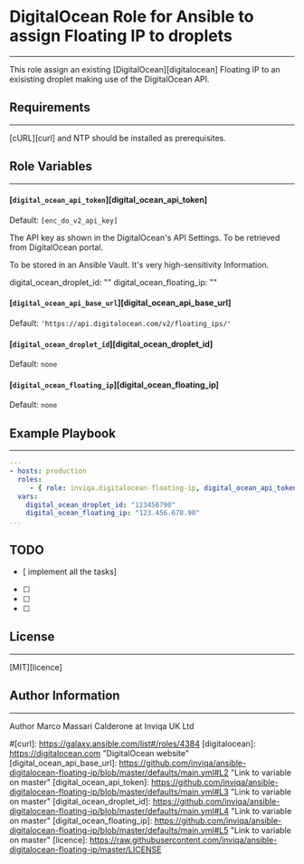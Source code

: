 # DigitalOcean Role for Ansible to assign Floating IP to droplets
------------
This role assign an existing [DigitalOcean][digitalocean] Floating IP to an exisisting droplet making use of the DigitalOcean API.

## Requirements
------------
[cURL][curl] and NTP should be installed as prerequisites.

## Role Variables
------------
#### [`digital_ocean_api_token`][digital_ocean_api_token]
Default: `[enc_do_v2_api_key]`

The API key as shown in the DigitalOcean's API Settings.
To be retrieved from DigitalOcean portal.

To be stored in an Ansible Vault. It's very high-sensitivity Information.

digital_ocean_droplet_id:         ""
digital_ocean_floating_ip:        ""
#### [`digital_ocean_api_base_url`][digital_ocean_api_base_url]
Default: `'https://api.digitalocean.com/v2/floating_ips/'`

#### [`digital_ocean_droplet_id`][digital_ocean_droplet_id]
Default: `none`
#### [`digital_ocean_floating_ip`][digital_ocean_floating_ip]
Default: `none`
## Example Playbook
----------------

```YAML
---
- hosts: production
  roles:
     - { role: inviqa.digitalocean-floating-ip, digital_ocean_api_token: 'abcdef012234343' }
  vars:
    digital_ocean_droplet_id: "123456790"
    digital_ocean_floating_ip: "123.456.678.90"
...
```
## TODO
- [ implement all the tasks]
- [ ]
- [ ]
- [ ]

## License
-------

[MIT][licence]

## Author Information
------------------
Author Marco Massari Calderone at Inviqa UK Ltd

[github]: https://github.com/inviqa/ansible-digitalocean-floating-ip "Github location of this role"
#[curl]: https://galaxy.ansible.com/list#/roles/4384
[digitalocean]: https://digitalocean.com "DigitalOcean website"
[digital_ocean_api_base_url]: https://github.com/inviqa/ansible-digitalocean-floating-ip/blob/master/defaults/main.yml#L2 "Link to variable on master"
[digital_ocean_api_token]: https://github.com/inviqa/ansible-digitalocean-floating-ip/blob/master/defaults/main.yml#L3 "Link to variable on master"
[digital_ocean_droplet_id]: https://github.com/inviqa/ansible-digitalocean-floating-ip/blob/master/defaults/main.yml#L4 "Link to variable on master"
[digital_ocean_floating_ip]: https://github.com/inviqa/ansible-digitalocean-floating-ip/blob/master/defaults/main.yml#L5 "Link to variable on master"
[licence]: https://raw.githubusercontent.com/inviqa/ansible-digitalocean-floating-ip/master/LICENSE
